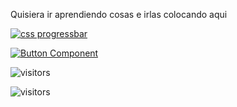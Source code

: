 Quisiera ir aprendiendo cosas e irlas colocando aqui

[![css progressbar](https://readme-components.vercel.app/api?component=linearprogress&skill=csharp&value=40)](https://github.com/harish-sethuraman/readme-components)

[![Button Component](https://readme-components.vercel.app/api?component=button&text=Hello)](http://gmail.com)

![visitors](https://visitor-badge.glitch.me/badge?page_id=danielacuffaro&left_color=yellow&right_color=red)


![visitors](https://visitor-badge.glitch.me/badge?page_id=jwenjian.visitor-badge&left_color=yellow&right_color=red)
